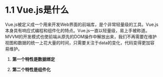 # 1.1 Vue.js是什么

Vue.js被定义成一个用来开发Web界面的前端库，是个非常轻量级的工具。Vue.js本身具有响应式编程和组件化的特点。Vue.js一直以轻量级，易上手被称道。MVVM的开发模式也使前端从原先的DOM操作中解放出来，我们不再需要在维护视图和数据的统一上花大量的时间，只需要关注于data的变化，代码变得更加容易维护。

1. **第一个特性是数据绑定**

2. **第二个特性是组件化**